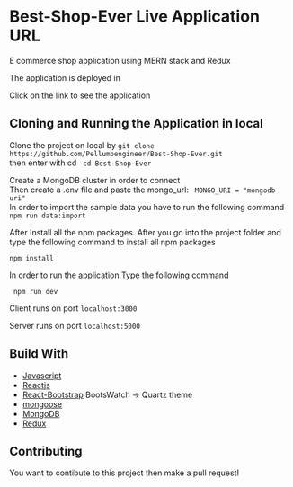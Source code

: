# Best-Shop-Ever Live Application URL
E commerce shop application using MERN stack and Redux

The application is deployed in 

Click on the link to see the application

## Cloning and Running the Application in local

Clone the project on local by ```git clone https://github.com/Pellumbengineer/Best-Shop-Ever.git``` \
then enter with cd ``` cd Best-Shop-Ever```

Create a MongoDB cluster in order to connect\
Then create a .env file and paste the mongo_url: ``` MONGO_URI = "mongodb uri"```\
In order to import the sample data you have to run the following command ``` npm run data:import```

After Install all the npm packages. After you go into the project folder and type the following command to install all npm packages

``` npm install ```

In order to run the application Type the following command 

``` npm run dev``` 

Client runs on port ``` localhost:3000 ```

Server runs on port ``` localhost:5000 ```


## Build With

* [Javascript](https://en.wikipedia.org/wiki/JavaScript)
* [Reactjs](https://reactjs.org/)
* [React-Bootstrap](https://react-bootstrap.github.io/components/alerts/) BootsWatch -> Quartz theme
* [mongoose](https://mongoosejs.com/)
* [MongoDB](https://www.mongodb.com/)
* [Redux](https://redux.js.org/)


## Contributing 
You want to contibute to this project then make a pull request!
